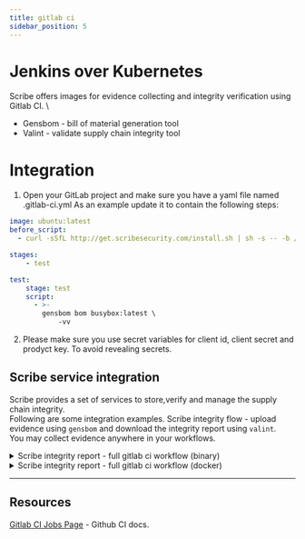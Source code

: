 ```yaml
---
title: gitlab ci
sidebar_position: 5
---
```


# Jenkins over Kubernetes
Scribe offers images for evidence collecting and integrity verification using Gitlab CI. \
* Gensbom - bill of material generation tool
* Valint - validate supply chain integrity tool 

# Integration
1. Open your GitLab project and make sure you have a yaml file named .gitlab-ci.yml
As an example update it to contain the following steps:

```yaml
image: ubuntu:latest
before_script:
  - curl -sSfL http://get.scribesecurity.com/install.sh | sh -s -- -b /usr/local/bin

stages:
    - test

test:
    stage: test
    script:
      - >-
        gensbom bom busybox:latest \
            -vv
```


2. Please make sure you use secret variables for client id, client secret and prodyct key. To avoid revealing secrets.

## Scribe service integration
Scribe provides a set of services to store,verify and manage the supply chain integrity. \
Following are some integration examples.
Scribe integrity flow - upload evidence using `gensbom` and download the integrity report using `valint`. \
You may collect evidence anywhere in your workflows. 


<details>
  <summary>  Scribe integrity report - full gitlab ci workflow (binary) </summary>

```yaml
image: ubuntu:latest
before_script:
  - apt update && apt install git
  - apt install git -y
  - curl -sSfL http://get.scribesecurity.com/install.sh | sh -s -- -b /usr/local/bin

stages:
    - test

test:
    stage: test
    script:
      - >-
        gensbom bom dir:mongo-express \
            --context-type jenkins \
            --output-directory ./scribe/gensbom \
            --product-key $PRODUCT_KEY \
            -E -U $SCRIBE_CLIENT_ID -P $SCRIBE_CLIENT_SECRET \
            --scribe.login-url https://scribesecurity-staging.us.auth0.com --scribe.auth.audience api.staging.scribesecurity.com --scribe.url https://api.staging.scribesecurity.com \
            -vv
      - >-
        gensbom bom mongo-express:1.0.0-alpha.4 \
            --context-type jenkins \
            --output-directory ./scribe/gensbom \
            --product-key $PRODUCT_KEY \
            -E -U $SCRIBE_CLIENT_ID -P $SCRIBE_CLIENT_SECRET \
            --scribe.login-url=https://scribesecurity-staging.us.auth0.com --scribe.auth.audience=api.staging.scribesecurity.com --scribe.url https://api.staging.scribesecurity.com \
            -vv
      - >-
        valint report \
            --product-key $PRODUCT_KEY \
            -U $SCRIBE_CLIENT_ID -P $SCRIBE_CLIENT_SECRET --output-directory scribe/valint \
            --scribe.login-url=https://scribesecurity-staging.us.auth0.com --scribe.auth.audience=api.staging.scribesecurity.com --scribe.url https://api.staging.scribesecurity.com \
            --timeout 120s \
            -vv

```
</details>

<details>
  <summary>  Scribe integrity report - full gitlab ci workflow (docker) </summary>
  
</details>

---

## Resources

[Gitlab CI Jobs Page](https://docs.gitlab.com/ee/ci/) - Github CI docs.
